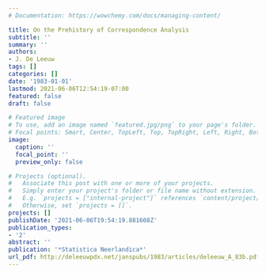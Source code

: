 ```yaml
---
# Documentation: https://wowchemy.com/docs/managing-content/

title: On the Prehistory of Correspondence Analysis
subtitle: ''
summary: ''
authors:
- J. De Leeuw
tags: []
categories: []
date: '1983-01-01'
lastmod: 2021-06-06T12:54:19-07:00
featured: false
draft: false

# Featured image
# To use, add an image named `featured.jpg/png` to your page's folder.
# Focal points: Smart, Center, TopLeft, Top, TopRight, Left, Right, BottomLeft, Bottom, BottomRight.
image:
  caption: ''
  focal_point: ''
  preview_only: false

# Projects (optional).
#   Associate this post with one or more of your projects.
#   Simply enter your project's folder or file name without extension.
#   E.g. `projects = ["internal-project"]` references `content/project/deep-learning/index.md`.
#   Otherwise, set `projects = []`.
projects: []
publishDate: '2021-06-06T19:54:19.881608Z'
publication_types:
- '2'
abstract: ''
publication: '*Statistica Neerlandica*'
url_pdf: http://deleeuwpdx.net/janspubs/1983/articles/deleeuw_A_83b.pdf
---
```

